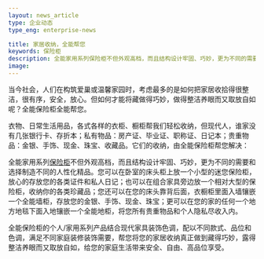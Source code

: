 ```yaml
---
layout: news_article
type: 企业动态
type_eng: enterprise-news

title: 家居收纳，全能帮您
keywords: 保险柜
description: 全能家用系列保险柜不但外观高档，而且结构设计牢固、巧妙，更为不同的需要和选择制造不同的人性化精品，帮您将您的家居收纳真正做到藏得巧妙。
image: 
---
```

当今社会，人们在构筑爱巢或温馨家园时，考虑最多的是如何把家居收拾得很整洁，很有序，安全，放心。但如何才能将藏做得巧妙，做得整洁养眼而又取放自如呢？全能保险柜全能帮您。

衣物、日常生活用品，各式各样的衣柜、橱柜帮我们轻松收纳，但现代人，谁家没有几张银行卡、存折本；私有物品：房产证、毕业证、职称证、日记本；贵重物品：金银、手饰、现金、珠宝、收藏品。它们的收纳，由全能保险柜帮您解决：

全能家用系列[保险柜](http://www.qnnsafe.com/)不但外观高档，而且结构设计牢固、巧妙，更为不同的需要和选择制造不同的人性化精品。您可以在卧室的床头柜上放一个小型的迷您保险柜，放心的存放您的各类证件和私人日记；也可以在组合家具旁边放一个相对大型的保险柜，收纳你的各类珍藏品；您还可以在您的床头靠背后面，衣橱柜里面入墙镶嵌一个全能墙柜，存放您的金银、手饰、现金、珠宝；更可以在您的家的任何一个地方地毯下面入地镶嵌一个全能地柜，将您所有贵重物品和个人隐私尽收入内。

全能保险柜的个人/家用系列产品结合现代家具装饰色调，配以不同款式、品位和色调，满足不同家庭装修装饰需要，帮您将您的家居收纳真正做到藏得巧妙，露得整洁养眼而又取放自如，给您的家庭生活带来安全、自由、高品位享受。
